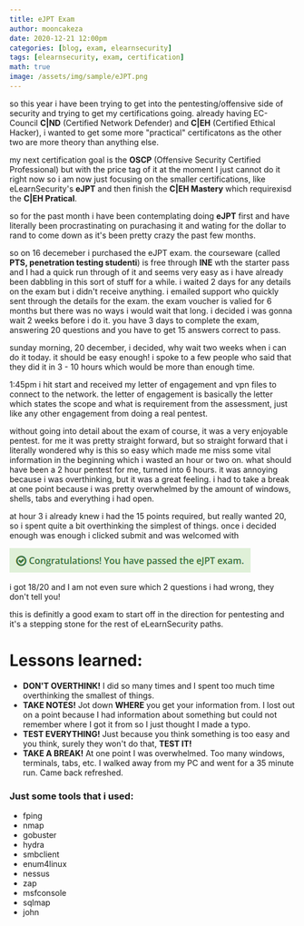 ```yaml
---
title: eJPT Exam
author: mooncakeza
date: 2020-12-21 12:00pm
categories: [blog, exam, elearnsecurity]
tags: [elearnsecurity, exam, certification]
math: true
image: /assets/img/sample/eJPT.png
---
```

<p>
so this year i have been trying to get into the pentesting/offensive side of security and trying to get my certifications going. already having EC-Council <b>C|ND</b> (Certified Network Defender) and <b>C|EH</b> (Certified Ethical Hacker), i wanted to get some more "practical" certificatons as the other two are more theory than anything else.
</p>
<p>
my next certification goal is the <b>OSCP</b> (Offensive Security Certified Professional) but with the price tag of it at the moment I just cannot do it right now so i am now just focusing on the smaller certifications, like eLearnSecurity's <b>eJPT</b> and then finish the <b>C|EH Mastery</b> which requirexisd the <b>C|EH Pratical</b>.
</p>
<p>
so for the past month i have been contemplating doing <b>eJPT</b> first and have literally been procrastinating on purachasing it and wating for the dollar to rand to come down as it's been pretty crazy the past few months.
</p>
<p>
so on 16 decemeber i purchased the eJPT exam. the courseware (called <b>PTS, penetration testing studenti</b>) is free through <b>INE</b> wth the starter pass and I had a quick run through of it and seems very easy as i have already been dabbling in this sort of stuff for a while. i waited 2 days for any details on the exam but i didn't receive anything. i emailed support who quickly sent through the details for the exam.
the exam voucher is valied for 6 months but there was no ways i would wait that long. i decided i was gonna wait 2 weeks before i do it. you have 3 days to complete the exam, answering 20 questions and you have to get 15 answers correct to pass. 
</p>
<p>
sunday morning, 20 december, i decided, why wait two weeks when i can do it today. it should be easy enough! i spoke to a few people who said that they did it in 3 - 10 hours which would be more than enough time.
</p>
<p>
1:45pm i hit start and received my letter of engagement and vpn files to connect to the network.
the letter of engagement is basically the letter which states the scope and what is requirement from the assessment, just like any other engagement from doing a real pentest.
</p>
<p>
without going into detail about the exam of course, it was a very enjoyable pentest. for me it was pretty straight forward, but so straight forward that i literally wondered why is this so easy which made me miss some vital information in the beginning which i wasted an hour or two on.
what should have been a 2 hour pentest for me, turned into 6 hours. it was annoying because i was overthinking, but it was a great feeling. i had to take a break at one point because i was pretty overwhelmed by the amount of windows, shells, tabs and everything i had open.
</p>
<p>
at hour 3 i already knew i had the 15 points required, but really wanted 20, so i spent quite a bit overthinking the simplest of things.
once i decided enough was enough i clicked submit and was welcomed with
<p>
<img src="/assets/img/sample/eJPTcongrats.png">
</p>
<p>
i got 18/20 and I am not even sure which 2 questions i had wrong, they don't tell you!
</p>
<p>
this is definitly a good exam to start off in the direction for pentesting and it's a stepping stone for the rest of eLearnSecurity paths.
</p>
<h1>Lessons learned:</h1>
<ul>
<li><b>DON'T OVERTHINK!</b> I did so many times and I spent too much time overthinking the smallest of things.</li>
<li><b>TAKE NOTES!</b> Jot down <b>WHERE</b> you get your information from. I lost out on a point because I had information about something but could not remember where I got it from so I just thought I made a typo.</li>
<li><b>TEST EVERYTHING!</b> Just because you think something is too easy and you think, surely they won't do that, <b>TEST IT!</b></li>
<li><b>TAKE A BREAK!</b> At one point I was overwhelmed. Too many windows, terminals, tabs, etc. I walked away from my PC and went for a 35 minute run. Came back refreshed.</li>
</ul>
<h3>Just some tools that i used:</h3>
<ul>
<li>fping</li>
<li>nmap</li>
<li>gobuster</li>
<li>hydra</li>
<li>smbclient</li>
<li>enum4linux</li>
<li>nessus</li>
<li>zap</li>
<li>msfconsole</li>
<li>sqlmap</li>
<li>john</li>
</ul>

